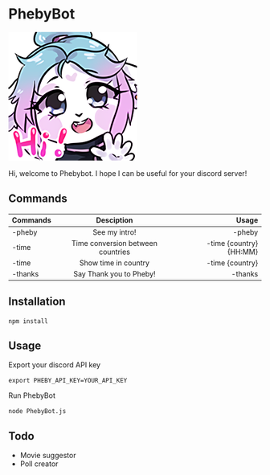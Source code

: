 # PhebyBot
![Pheby Hi](./docs/pheby_hi.png)

Hi, welcome to Phebybot. I hope I can be useful for your discord server!

## Commands

| Commands      | Desciption                              | Usage                       |
| ------------- |:---------------------------------------:| ---------------------------:|
| -pheby        | See my intro!                           | -pheby                      |
| -time         | Time conversion between countries       | -time {country} {HH:MM}     |
| -time         | Show time in country                    | -time {country}             |
| -thanks       | Say Thank you to Pheby!                 | -thanks                     |

## Installation
```
npm install
```

##  Usage
Export your discord API key
```
export PHEBY_API_KEY=YOUR_API_KEY
```
Run PhebyBot
```
node PhebyBot.js
```

## Todo
- Movie suggestor
- Poll creator
